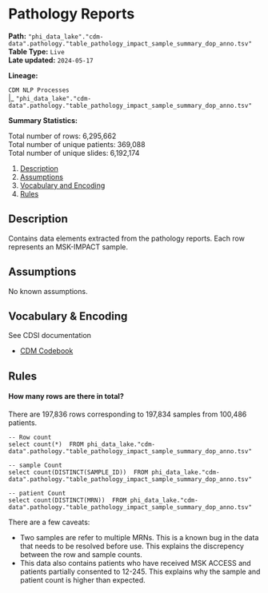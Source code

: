 # Pathology Reports 

<b>Path:</b> `"phi_data_lake"."cdm-data".pathology."table_pathology_impact_sample_summary_dop_anno.tsv"` <br/>
<b>Table Type:</b> `Live` <br/>
<b>Late updated:</b> `2024-05-17` <br/>

<b>Lineage:</b> 

`CDM NLP Processes` <br/>
|_ `"phi_data_lake"."cdm-data".pathology."table_pathology_impact_sample_summary_dop_anno.tsv"` <br/>

<b>Summary Statistics:</b>

Total number of rows: 6,295,662 <br/>
Total number of unique patients: 369,088 <br/>
Total number of unique slides: 6,192,174 <br/>

1. [Description](#description)
2. [Assumptions](#assumptions)
3. [Vocabulary and Encoding](#vocabulary)
3. [Rules](#rules)


## Description <a name="description"></a>

Contains data elements extracted from the pathology reports. Each row represents an MSK-IMPACT sample.

## Assumptions <a name="assumptions"></a>

No known assumptions.


## Vocabulary & Encoding <a name="vocabulary"></a>

See CDSI documentation

- [CDM Codebook](https://docs.google.com/spreadsheets/d/1po0GdSwqmmXibz4e-7YvTPUbXpi0WYv3c2ImdHXxyuc/edit#gid=187767892)


## Rules <a name="rules"></a>

#### How many rows are there in total? 
There are 197,836 rows corresponding to 197,834 samples from 100,486 patients. 

```
-- Row count
select count(*)  FROM phi_data_lake."cdm-data".pathology."table_pathology_impact_sample_summary_dop_anno.tsv"

-- sample Count
select count(DISTINCT(SAMPLE_ID))  FROM phi_data_lake."cdm-data".pathology."table_pathology_impact_sample_summary_dop_anno.tsv"

-- patient Count
select count(DISTINCT(MRN))  FROM phi_data_lake."cdm-data".pathology."table_pathology_impact_sample_summary_dop_anno.tsv"
```
There are a few caveats:

- Two samples are refer to multiple MRNs. This is a known bug in the data that needs to be resolved before use. This explains the discrepency between the row and sample counts. 
- This data also contains patients who have received MSK ACCESS and patients partially consented to 12-245. This explains why the sample and patient count is higher than expected. 



